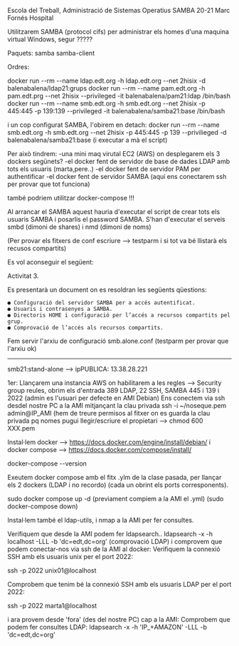 Escola del Treball, Administració de Sistemas Operatius
SAMBA 20-21
Marc Fornés Hospital

Utilitzarem SAMBA (protocol  cifs) per administrar els homes d'una maquina virtual Windows, segur ?????

Paquets: 
samba 
samba-client

Ordres:

docker run --rm --name ldap.edt.org -h ldap.edt.org --net 2hisix -d balenabalena/ldap21:grups
docker run --rm --name pam.edt.org -h pam.edt.prg --net 2hisix --privileged -it balenabalena/pam21:ldap /bin/bash
docker run --rm --name smb.edt.org -h smb.edt.org --net 2hisix -p 445:445 -p 139:139 --privileged -it balenabalena/samba21:base /bin/bash

i un cop configurat SAMBA, l'obirem en detach:
docker run --rm --name smb.edt.org -h smb.edt.org --net 2hisix -p 445:445 -p 139 --privilieged -d balenabalena/samba21:base
(i executar a mà el script)

Per això tindrem:
	-una mini maq virutal EC2 (AWS) on desplegarem els 3 dockers segünets?
	-el docker fent de servidor de base de dades LDAP amb tots els usuaris (marta,pere..)
	-el docker fent de servidor PAM per authentificar
	-el docker fent de servidor SAMBA (aquí ens conectarem ssh per provar que tot funciona)

també podriem utilitzar docker-compose !!!

Al arrancar el SAMBA aquest hauria d'executar el script de crear tots els usuaris SAMBA i posarlis el password SAMBA.
S'han d'executar el serveis smbd (dimoni de shares) i nmd (dimoni de noms) 

(Per provar els fitxers de conf escriure --> testparm i si tot va bé llistarà els recusos compartits)

Es vol aconseguir el següent:

Activitat 3.

­Es presentarà un document on es resoldran les següents qüestions:

	● Configuració del servidor SAMBA per a accés autentificat.
	● Usuaris i contrasenyes a SAMBA.
	● Directoris HOME i configuració per l’accés a recursos compartits pel grup.
	● Comprovació de l’accés als recursos compartits.

Fem servir l'arxiu de configuració smb.alone.conf (testparm per provar que l'arxiu ok)

---------------------------------

smb21:stand-alone
 --> ipPUBLICA: 13.38.28.221

1er: Llançarem una instancia AWS on habilitarem a les regles --> Security group reules, obrim els d'entrada 389 LDAP, 22 SSH, SAMBA 445 i 139
i 2022 (admin es l'usuari per defecte en AMI Debian) Ens conectem via ssh desdel nostre PC a la AMI mitjançant la clau privada ssh -i ~/noseque.pem admin@IP_AMI (hem de treure permisos al fitxer on es guarda la clau privada pq nomes pugui llegir/escriure el propietari --> chmod 600 XXX.pem

Instal·lem docker --> https://docs.docker.com/engine/install/debian/ i docker compose --> https://docs.docker.com/compose/install/

docker-compose --version

Exeutem docker compose amb el fitx .ylm de la clase pasada, per llançar els 2 dockers (LDAP i no recordo) (cada un obrint els ports corresponents).

sudo docker compose up -d (previament compiem a la AMI el .yml) (sudo docker-compose down)

Instal·lem també el ldap-utils, i nmap a la AMI per fer consultes.

Verifiquem que desde la AMI podem fer ldapsearch.. ldapsearch -x -h localhost -LLL -b 'dc=edt,dc=org' (comprovació LDAP) i comprovem que podem conectar-nos via ssh de la AMI al docker: Verifiquem la connexió SSH amb els usuaris unix per el port 2022:

ssh -p 2022 unix01@localhost

Comprobem que tenim bé la connexió SSH amb els usuaris LDAP per el port 2022:

ssh -p 2022 marta1@localhost

i ara provem desde 'fora' (des del nostre PC) cap a la AMI: Comprobem que podem fer consultes LDAP: ldapsearch -x -h 'IP_+AMAZON' -LLL -b 'dc=edt,dc=org'
